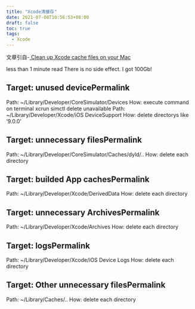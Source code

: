 ```yaml
---
title: "Xcode清缓存"
date: 2021-07-08T10:56:53+08:00
draft: false
toc: true
tags: 
  - Xcode
---
```

文章引自-[  Clean up Xcode cache files on your Mac](
https://lovemewithoutall.github.io/it/xcode-clean-up/)

 less than 1 minute read
There is no side effect. I got 100Gb!

## Target: unused devicePermalink
Path: ~/Library/Developer/CoreSimulator/Devices
How: execute command on terminal xcrun simctl delete unavailable
Path: ~/Library/Developer/Xcode/iOS DeviceSupport
How: delete directorys like ‘9.0.0’
## Target: unnecessary filesPermalink
Path: ~/Library/Developer/CoreSimulator/Caches/dyld/..
How: delete each directory
## Target: builded App cachesPermalink
Path: ~/Library/Developer/Xcode/DerivedData
How: delete each directory
## Target: unnecessary ArchivesPermalink
Path: ~/Library/Developer/Xcode/Archives
How: delete each directory
## Target: logsPermalink
Path: ~/Library/Developer/Xcode/iOS Device Logs
How: delete each directory
## Target: Other unnecessary filesPermalink
Path: ~/Library/Caches/..
How: delete each directory
